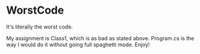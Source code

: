 # WorstCode
It's literally the worst code.

My assignment is Class1, which is as bad as stated above.
Program.cs is the way I would do it without going full spaghetti mode.
Enjoy!
